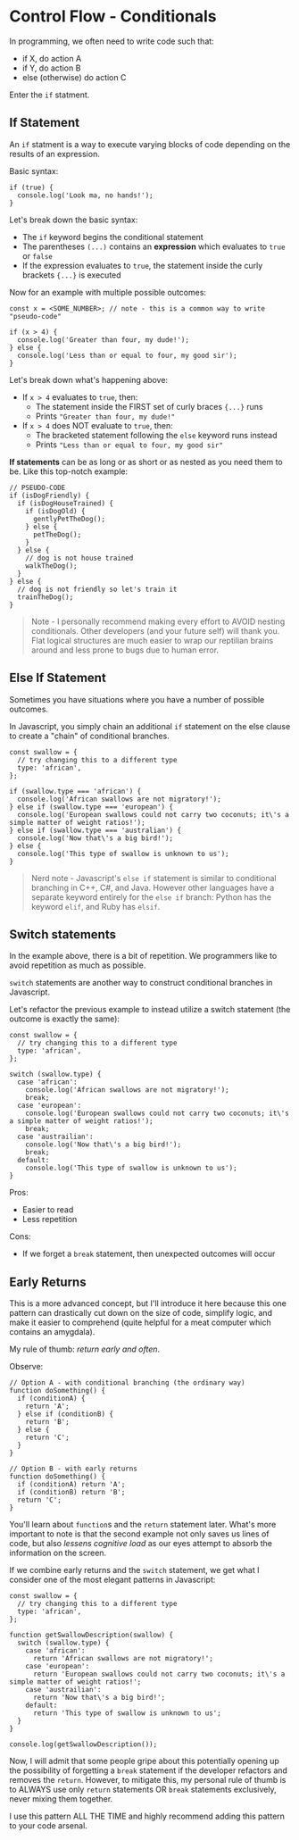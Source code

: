 # Control Flow - Conditionals

In programming, we often need to write code such that:

- if X, do action A
- if Y, do action B
- else (otherwise) do action C

Enter the `if` statment.

## If Statement

An `if` statment is a way to execute varying blocks of code depending on the results of an expression.

Basic syntax:

```
if (true) {
  console.log('Look ma, no hands!');
}
```

Let's break down the basic syntax:

- The `if` keyword begins the conditional statement
- The parentheses `(...)` contains an **expression** which evaluates to `true` or `false`
- If the expression evaluates to `true`, the statement inside the curly brackets `{...}` is executed

Now for an example with multiple possible outcomes:

```
const x = <SOME_NUMBER>; // note - this is a common way to write "pseudo-code"

if (x > 4) {
  console.log('Greater than four, my dude!');
} else {
  console.log('Less than or equal to four, my good sir');
}
```

Let's break down what's happening above:

- If `x > 4` evaluates to `true`, then:
  - The statement inside the FIRST set of curly braces `{...}` runs
  - Prints `"Greater than four, my dude!"`
- If `x > 4` does NOT evaluate to `true`, then:
  - The bracketed statement following the `else` keyword runs instead
  - Prints `"Less than or equal to four, my good sir"`

**If statements** can be as long or as short or as nested as you need them to be. Like this top-notch example:

```
// PSEUDO-CODE
if (isDogFriendly) {
  if (isDogHouseTrained) {
    if (isDogOld) {
      gentlyPetTheDog();
    } else {
      petTheDog();
    }
  } else {
    // dog is not house trained
    walkTheDog();
  }
} else {
  // dog is not friendly so let's train it
  trainTheDog();
}
```

> Note - I personally recommend making every effort to AVOID nesting conditionals. Other developers (and your future self) will thank you. Flat logical structures are much easier to wrap our reptilian brains around and less prone to bugs due to human error.

## Else If Statement

Sometimes you have situations where you have a number of possible outcomes.

In Javascript, you simply chain an additional `if` statement on the else clause to create
a "chain" of conditional branches.

```
const swallow = {
  // try changing this to a different type
  type: 'african',
};

if (swallow.type === 'african') {
  console.log('African swallows are not migratory!');
} else if (swallow.type === 'european') {
  console.log('European swallows could not carry two coconuts; it\'s a simple matter of weight ratios!');
} else if (swallow.type === 'australian') {
  console.log('Now that\'s a big bird!');
} else {
  console.log('This type of swallow is unknown to us');
}
```

> Nerd note - Javascript's `else if` statement is similar to conditional branching in C++, C#, and Java.
However other languages have a separate keyword entirely for the `else if` branch: Python has the keyword
`elif`, and Ruby has `elsif`.

## Switch statements

In the example above, there is a bit of repetition. We programmers like to avoid repetition as much as possible.

`switch` statements are another way to construct conditional branches in Javascript.

Let's refactor the previous example to instead utilize a switch statement (the outcome is exactly the same):

```
const swallow = {
  // try changing this to a different type
  type: 'african',
};

switch (swallow.type) {
  case 'african':
    console.log('African swallows are not migratory!');
    break;
  case 'european':
    console.log('European swallows could not carry two coconuts; it\'s a simple matter of weight ratios!');
    break;
  case 'austrailian':
    console.log('Now that\'s a big bird!');
    break;
  default:
    console.log('This type of swallow is unknown to us');
}
```

Pros:

- Easier to read
- Less repetition

Cons:

- If we forget a `break` statement, then unexpected outcomes will occur

## Early Returns

This is a more advanced concept, but I'll introduce it here because this one pattern can drastically cut down
on the size of code, simplify logic, and make it easier to comprehend (quite helpful for a meat computer which
contains an amygdala).

My rule of thumb: _return early and often_.

Observe:

```
// Option A - with conditional branching (the ordinary way)
function doSomething() {
  if (conditionA) {
    return 'A';
  } else if (conditionB) {
    return 'B';
  } else {
    return 'C';
  }
}

// Option B - with early returns
function doSomething() {
  if (conditionA) return 'A';
  if (conditionB) return 'B';
  return 'C';
}
```

You'll learn about `function`s and the `return` statement later. What's more important to note is that
the second example not only saves us lines of code, but also _lessens cognitive load_ as our eyes attempt to
absorb the information on the screen.

If we combine early returns and the `switch` statement, we get what I consider
one of the most elegant patterns in Javascript:

```
const swallow = {
  // try changing this to a different type
  type: 'african',
};

function getSwallowDescription(swallow) {
  switch (swallow.type) {
    case 'african':
      return 'African swallows are not migratory!';
    case 'european':
      return 'European swallows could not carry two coconuts; it\'s a simple matter of weight ratios!';
    case 'austrailian':
      return 'Now that\'s a big bird!';
    default:
      return 'This type of swallow is unknown to us';
  }
}

console.log(getSwallowDescription());
```

Now, I will admit that some people gripe about this potentially opening up the possibility of forgetting a `break`
statement if the developer refactors and removes the `return`. However, to mitigate this, my personal rule of thumb is to
ALWAYS use only `return` statements OR `break` statements exclusively, never mixing them together.

I use this pattern ALL THE TIME and highly recommend adding this pattern to your code arsenal.
